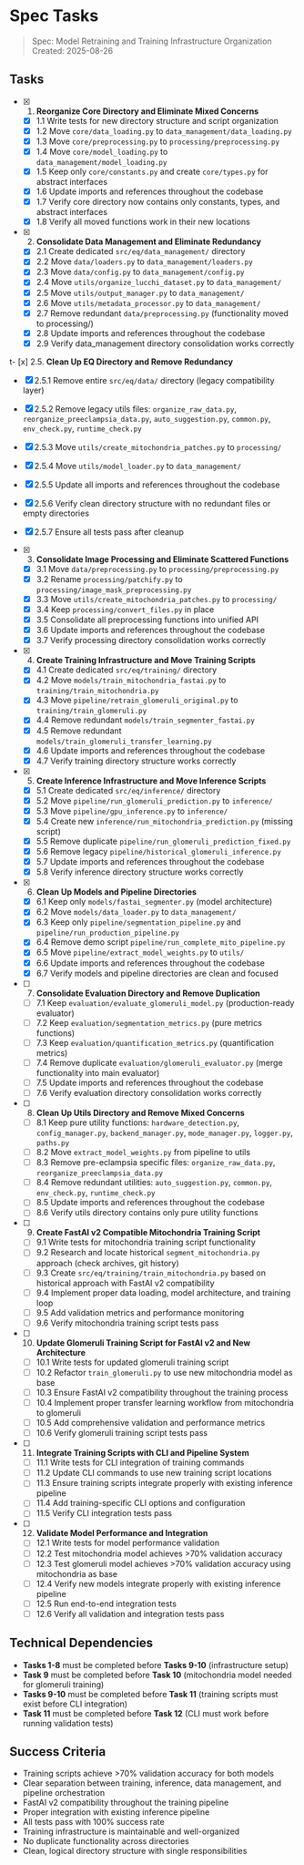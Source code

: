 # Spec Tasks

> Spec: Model Retraining and Training Infrastructure Organization
> Created: 2025-08-26

## Tasks

- [x] 1. **Reorganize Core Directory and Eliminate Mixed Concerns**
  - [x] 1.1 Write tests for new directory structure and script organization
  - [x] 1.2 Move `core/data_loading.py` to `data_management/data_loading.py`
  - [x] 1.3 Move `core/preprocessing.py` to `processing/preprocessing.py`
  - [x] 1.4 Move `core/model_loading.py` to `data_management/model_loading.py`
  - [x] 1.5 Keep only `core/constants.py` and create `core/types.py` for abstract interfaces
  - [x] 1.6 Update imports and references throughout the codebase
  - [x] 1.7 Verify core directory now contains only constants, types, and abstract interfaces
  - [x] 1.8 Verify all moved functions work in their new locations

- [x] 2. **Consolidate Data Management and Eliminate Redundancy**
  - [x] 2.1 Create dedicated `src/eq/data_management/` directory
  - [x] 2.2 Move `data/loaders.py` to `data_management/loaders.py`
  - [x] 2.3 Move `data/config.py` to `data_management/config.py`
  - [x] 2.4 Move `utils/organize_lucchi_dataset.py` to `data_management/`
  - [x] 2.5 Move `utils/output_manager.py` to `data_management/`
  - [x] 2.6 Move `utils/metadata_processor.py` to `data_management/`
  - [x] 2.7 Remove redundant `data/preprocessing.py` (functionality moved to processing/)
  - [x] 2.8 Update imports and references throughout the codebase
  - [x] 2.9 Verify data_management directory consolidation works correctly

t- [x] 2.5. **Clean Up EQ Directory and Remove Redundancy**
  - [x] 2.5.1 Remove entire `src/eq/data/` directory (legacy compatibility layer)
  - [x] 2.5.2 Remove legacy utils files: `organize_raw_data.py`, `reorganize_preeclampsia_data.py`, `auto_suggestion.py`, `common.py`, `env_check.py`, `runtime_check.py`
  - [x] 2.5.3 Move `utils/create_mitochondria_patches.py` to `processing/`
  - [x] 2.5.4 Move `utils/model_loader.py` to `data_management/`
  - [x] 2.5.5 Update all imports and references throughout the codebase
  - [x] 2.5.6 Verify clean directory structure with no redundant files or empty directories
  - [x] 2.5.7 Ensure all tests pass after cleanup

- [x] 3. **Consolidate Image Processing and Eliminate Scattered Functions**
  - [x] 3.1 Move `data/preprocessing.py` to `processing/preprocessing.py`
  - [x] 3.2 Rename `processing/patchify.py` to `processing/image_mask_preprocessing.py`
  - [x] 3.3 Move `utils/create_mitochondria_patches.py` to `processing/`
  - [x] 3.4 Keep `processing/convert_files.py` in place
  - [x] 3.5 Consolidate all preprocessing functions into unified API
  - [x] 3.6 Update imports and references throughout the codebase
  - [x] 3.7 Verify processing directory consolidation works correctly

- [x] 4. **Create Training Infrastructure and Move Training Scripts**
  - [x] 4.1 Create dedicated `src/eq/training/` directory
  - [x] 4.2 Move `models/train_mitochondria_fastai.py` to `training/train_mitochondria.py`
  - [x] 4.3 Move `pipeline/retrain_glomeruli_original.py` to `training/train_glomeruli.py`
  - [x] 4.4 Remove redundant `models/train_segmenter_fastai.py`
  - [x] 4.5 Remove redundant `models/train_glomeruli_transfer_learning.py`
  - [x] 4.6 Update imports and references throughout the codebase
  - [x] 4.7 Verify training directory structure works correctly

- [x] 5. **Create Inference Infrastructure and Move Inference Scripts**
  - [x] 5.1 Create dedicated `src/eq/inference/` directory
  - [x] 5.2 Move `pipeline/run_glomeruli_prediction.py` to `inference/`
  - [x] 5.3 Move `pipeline/gpu_inference.py` to `inference/`
  - [x] 5.4 Create new `inference/run_mitochondria_prediction.py` (missing script)
  - [x] 5.5 Remove duplicate `pipeline/run_glomeruli_prediction_fixed.py`
  - [x] 5.6 Remove legacy `pipeline/historical_glomeruli_inference.py`
  - [x] 5.7 Update imports and references throughout the codebase
  - [x] 5.8 Verify inference directory structure works correctly

- [x] 6. **Clean Up Models and Pipeline Directories**
  - [x] 6.1 Keep only `models/fastai_segmenter.py` (model architecture)
  - [x] 6.2 Move `models/data_loader.py` to `data_management/`
  - [x] 6.3 Keep only `pipeline/segmentation_pipeline.py` and `pipeline/run_production_pipeline.py`
  - [x] 6.4 Remove demo script `pipeline/run_complete_mito_pipeline.py`
  - [x] 6.5 Move `pipeline/extract_model_weights.py` to `utils/`
  - [x] 6.6 Update imports and references throughout the codebase
  - [x] 6.7 Verify models and pipeline directories are clean and focused

- [ ] 7. **Consolidate Evaluation Directory and Remove Duplication**
  - [ ] 7.1 Keep `evaluation/evaluate_glomeruli_model.py` (production-ready evaluator)
  - [ ] 7.2 Keep `evaluation/segmentation_metrics.py` (pure metrics functions)
  - [ ] 7.3 Keep `evaluation/quantification_metrics.py` (quantification metrics)
  - [ ] 7.4 Remove duplicate `evaluation/glomeruli_evaluator.py` (merge functionality into main evaluator)
  - [ ] 7.5 Update imports and references throughout the codebase
  - [ ] 7.6 Verify evaluation directory consolidation works correctly

- [ ] 8. **Clean Up Utils Directory and Remove Mixed Concerns**
  - [ ] 8.1 Keep pure utility functions: `hardware_detection.py`, `config_manager.py`, `backend_manager.py`, `mode_manager.py`, `logger.py`, `paths.py`
  - [ ] 8.2 Move `extract_model_weights.py` from pipeline to utils
  - [ ] 8.3 Remove pre-eclampsia specific files: `organize_raw_data.py`, `reorganize_preeclampsia_data.py`
  - [ ] 8.4 Remove redundant utilities: `auto_suggestion.py`, `common.py`, `env_check.py`, `runtime_check.py`
  - [ ] 8.5 Update imports and references throughout the codebase
  - [ ] 8.6 Verify utils directory contains only pure utility functions

- [ ] 9. **Create FastAI v2 Compatible Mitochondria Training Script**
  - [ ] 9.1 Write tests for mitochondria training script functionality
  - [ ] 9.2 Research and locate historical `segment_mitochondria.py` approach (check archives, git history)
  - [ ] 9.3 Create `src/eq/training/train_mitochondria.py` based on historical approach with FastAI v2 compatibility
  - [ ] 9.4 Implement proper data loading, model architecture, and training loop
  - [ ] 9.5 Add validation metrics and performance monitoring
  - [ ] 9.6 Verify mitochondria training script tests pass

- [ ] 10. **Update Glomeruli Training Script for FastAI v2 and New Architecture**
  - [ ] 10.1 Write tests for updated glomeruli training script
  - [ ] 10.2 Refactor `train_glomeruli.py` to use new mitochondria model as base
  - [ ] 10.3 Ensure FastAI v2 compatibility throughout the training process
  - [ ] 10.4 Implement proper transfer learning workflow from mitochondria to glomeruli
  - [ ] 10.5 Add comprehensive validation and performance metrics
  - [ ] 10.6 Verify glomeruli training script tests pass

- [ ] 11. **Integrate Training Scripts with CLI and Pipeline System**
  - [ ] 11.1 Write tests for CLI integration of training commands
  - [ ] 11.2 Update CLI commands to use new training script locations
  - [ ] 11.3 Ensure training scripts integrate properly with existing inference pipeline
  - [ ] 11.4 Add training-specific CLI options and configuration
  - [ ] 11.5 Verify CLI integration tests pass

- [ ] 12. **Validate Model Performance and Integration**
  - [ ] 12.1 Write tests for model performance validation
  - [ ] 12.2 Test mitochondria model achieves >70% validation accuracy
  - [ ] 12.3 Test glomeruli model achieves >70% validation accuracy using mitochondria as base
  - [ ] 12.4 Verify new models integrate properly with existing inference pipeline
  - [ ] 12.5 Run end-to-end integration tests
  - [ ] 12.6 Verify all validation and integration tests pass

## Technical Dependencies

- **Tasks 1-8** must be completed before **Tasks 9-10** (infrastructure setup)
- **Task 9** must be completed before **Task 10** (mitochondria model needed for glomeruli training)
- **Tasks 9-10** must be completed before **Task 11** (training scripts must exist before CLI integration)
- **Task 11** must be completed before **Task 12** (CLI must work before running validation tests)

## Success Criteria

- Training scripts achieve >70% validation accuracy for both models
- Clear separation between training, inference, data management, and pipeline orchestration
- FastAI v2 compatibility throughout the training pipeline
- Proper integration with existing inference pipeline
- All tests pass with 100% success rate
- Training infrastructure is maintainable and well-organized
- No duplicate functionality across directories
- Clean, logical directory structure with single responsibilities
